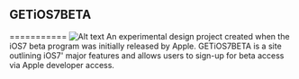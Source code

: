 ## GETiOS7BETA
===========
![Alt text](/blob/master/static/img/index.png?raw=true "Landing Page")
An experimental design project created when the iOS7 beta program was initially released by Apple. GETiOS7BETA is a site outlining iOS7' major features and allows users to sign-up for beta access via Apple developer access.
